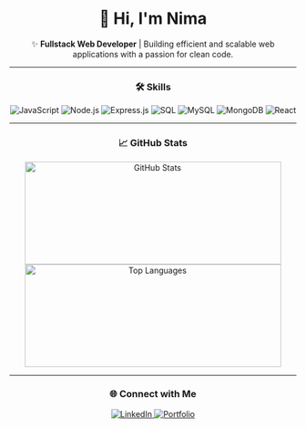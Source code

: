 <div align="center">

# 👋 Hi, I'm **Nima**

✨ **Fullstack Web Developer** | Building efficient and scalable web applications with a passion for clean code.

---

### 🛠️ Skills

<div align="center">
  <img src="https://img.shields.io/badge/JavaScript-F0DB4F?style=for-the-badge&logo=javascript&logoColor=black" alt="JavaScript"/>
  <img src="https://img.shields.io/badge/Node.js-3C873A?style=for-the-badge&logo=nodedotjs&logoColor=white" alt="Node.js"/>
  <img src="https://img.shields.io/badge/Express.js-404D59?style=for-the-badge&logo=express&logoColor=white" alt="Express.js"/>
  <img src="https://img.shields.io/badge/SQL-003B57?style=for-the-badge&logo=postgresql&logoColor=white" alt="SQL"/>
  <img src="https://img.shields.io/badge/MySQL-4479A1?style=for-the-badge&logo=mysql&logoColor=white" alt="MySQL"/>
  <img src="https://img.shields.io/badge/MongoDB-4EA94B?style=for-the-badge&logo=mongodb&logoColor=white" alt="MongoDB"/>
  <img src="https://img.shields.io/badge/React-61DAFB?style=for-the-badge&logo=react&logoColor=black" alt="React"/>
</div>


---

### 📈 GitHub Stats

<div align="center">
  <!-- GitHub Stats Card -->
  <img src="https://github-readme-stats.vercel.app/api?username=Nimasaghi-dev&show_icons=true&theme=tokyonight&hide_border=true" alt="GitHub Stats" width="450" height="180"/>
  
  <!-- Top Languages Card -->
  <img src="https://github-readme-stats.vercel.app/api/top-langs/?username=Nimasaghi-dev&layout=compact&theme=tokyonight&hide_border=true" alt="Top Languages" width="450" height="180"/>
</div>


---

### 🌐 Connect with Me

<a href="https://linkedin.com/in/nima-saghikalhori-3090b8244/" target="_blank">
  <img src="https://img.shields.io/badge/LinkedIn-0077B5?style=flat-square&logo=linkedin&logoColor=white" alt="LinkedIn"/>
</a>
<a href="https://yourportfolio.com" target="_blank">
  <img src="https://img.shields.io/badge/Portfolio-4285F4?style=flat-square&logo=google-chrome&logoColor=white" alt="Portfolio"/>
</a>

</div>
